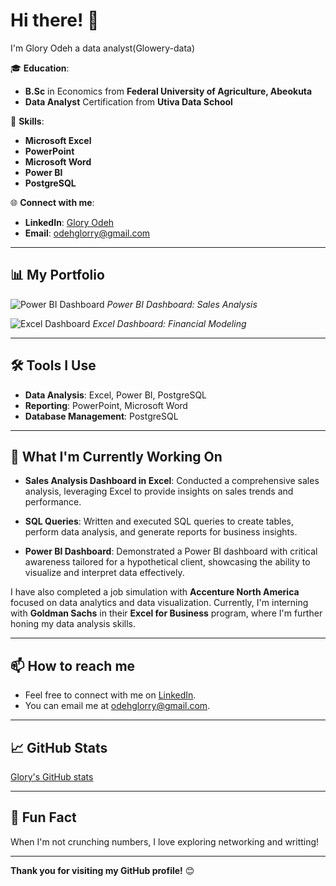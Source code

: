 # Hi there! 👋 

I'm Glory Odeh  a data analyst(Glowery-data)

🎓 **Education**:
- **B.Sc** in Economics from **Federal University of Agriculture, Abeokuta**
- **Data Analyst** Certification from **Utiva Data School**

🔧 **Skills**:
- **Microsoft Excel**
- **PowerPoint**
- **Microsoft Word**
- **Power BI**
- **PostgreSQL**

🌐 **Connect with me**:
- **LinkedIn**: [Glory Odeh](https://www.linkedin.com/in/glory-odeh-b091781b8)
- **Email**: odehglorry@gmail.com

---

## 📊 My Portfolio

![Power BI Dashboard](https://your-image-link-here.com)
*Power BI Dashboard: Sales Analysis*

![Excel Dashboard](https://your-image-link-here.com)
*Excel Dashboard: Financial Modeling*

---

## 🛠️ Tools I Use

- **Data Analysis**: Excel, Power BI, PostgreSQL
- **Reporting**: PowerPoint, Microsoft Word
- **Database Management**: PostgreSQL

---

## 🚀 What I'm Currently Working On

- **Sales Analysis Dashboard in Excel**: Conducted a comprehensive sales analysis, leveraging Excel to provide insights on sales trends and performance.
  
- **SQL Queries**: Written and executed SQL queries to create tables, perform data analysis, and generate reports for business insights.
  
- **Power BI Dashboard**: Demonstrated a Power BI dashboard with critical awareness tailored for a hypothetical client, showcasing the ability to visualize and interpret data effectively.

I have also completed a job simulation with **Accenture North America** focused on data analytics and data visualization. Currently, I'm interning with **Goldman Sachs** in their **Excel for Business** program, where I'm further honing my data analysis skills.

---

## 📫 How to reach me
- Feel free to connect with me on [LinkedIn](https://www.linkedin.com/in/glory-odeh-b091781b8).
- You can email me at odehglorry@gmail.com.

---

## 📈 GitHub Stats
[Glory's GitHub stats](https://github-readme-stats.vercel.app/api?username=Glowery-data&show_icons=true&theme=radical)

---

## 🌱 Fun Fact
When I'm not crunching numbers, I love exploring networking and writting!

---

**Thank you for visiting my GitHub profile!** 😊







<!---
Glowrey-data/Glowrey-data is a ✨ special ✨ repository because its `README.md` (this file) appears on your GitHub profile.
You can click the Preview link to take a look at your changes.
--->
